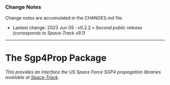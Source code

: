 ### Change Notes

Change notes are accumulated in the CHANGES.md file.

* Lastest change: 2023 Jun 05 : v0.2.2 • _Second public release (corresponds to Space-Track v9.1)_
___
# The Sgp4Prop Package

*This provides an interface the US Space Force SGP4 propogation libraries available at [Space-Track](https://www.space-track.org).*
